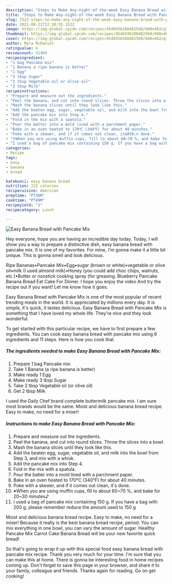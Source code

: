 ```yaml
---
description: "Steps to Make Any-night-of-the-week Easy Banana Bread with Pancake Mix"
title: "Steps to Make Any-night-of-the-week Easy Banana Bread with Pancake Mix"
slug: 2522-steps-to-make-any-night-of-the-week-easy-banana-bread-with-pancake-mix
date: 2021-08-21T22:30:55.152Z
image: https://img-global.cpcdn.com/recipes/4546936108482560/680x482cq70/easy-banana-bread-with-pancake-mix-recipe-main-photo.jpg
thumbnail: https://img-global.cpcdn.com/recipes/4546936108482560/680x482cq70/easy-banana-bread-with-pancake-mix-recipe-main-photo.jpg
cover: https://img-global.cpcdn.com/recipes/4546936108482560/680x482cq70/easy-banana-bread-with-pancake-mix-recipe-main-photo.jpg
author: Myra McDaniel
ratingvalue: 4
reviewcount: 31469
recipeingredient:
- "1 bag Pancake mix"
- "1 Banana a ripe banana is better"
- "1 Egg"
- "3 tbsp Sugar"
- "2 tbsp Vegetable oil or olive oil"
- "2 tbsp Milk"
recipeinstructions:
- "Prepare and measure out the ingredients."
- "Peel the banana, and cut into round slices. Throw the slices into a bowl."
- "Mash the banana slices until they look like this."
- "Add the beaten egg, sugar, vegetable oil, and milk into the bowl from Step 3, and mix with a whisk."
- "Add the pancake mix into Step 4."
- "Fold in the mix with a spatula."
- "Pour the batter into a mold lined with a parchment paper."
- "Bake in an oven heated to 170℃ (340℉) for about 40 minutes."
- "Poke with a skewer, and if it comes out clean, it&#39;s done."
- "※When you are using muffin cups, fill to about 60~70 %, and bake for 20~30 minutes♪"
- "I used a bag of pancake mix containing 150 g. If you have a bag with 200 g, please remember reduce the amount used to 150 g"
categories:
- Recipe
tags:
- easy
- banana
- bread

katakunci: easy banana bread 
nutrition: 223 calories
recipecuisine: American
preptime: "PT36M"
cooktime: "PT49M"
recipeyield: "2"
recipecategory: Lunch

---
```



![Easy Banana Bread with Pancake Mix](https://img-global.cpcdn.com/recipes/4546936108482560/680x482cq70/easy-banana-bread-with-pancake-mix-recipe-main-photo.jpg)

Hey everyone, hope you are having an incredible day today. Today, I will show you a way to prepare a distinctive dish, easy banana bread with pancake mix. It is one of my favorites. For mine, I'm gonna make it a little bit unique. This is gonna smell and look delicious.

Ripe Bananas•Pancake Mix•Egg•sugar (brown or white)•vegetable or olive oil•milk (I used almond milk)•Honey (you could add choc chips, walnuts, etc.)•Butter or nonstick cooking spray (for greasing. Blueberry Pancake Banana Bread Eat Cake For Dinner. I hope you enjoy the video And try the recipe out if you want! Let me know how it goes.

Easy Banana Bread with Pancake Mix is one of the most popular of recent trending meals in the world. It is appreciated by millions every day. It is simple, it's quick, it tastes delicious. Easy Banana Bread with Pancake Mix is something that I have loved my whole life. They're nice and they look wonderful.


To get started with this particular recipe, we have to first prepare a few ingredients. You can cook easy banana bread with pancake mix using 6 ingredients and 11 steps. Here is how you cook that.

<!--inarticleads1-->

##### The ingredients needed to make Easy Banana Bread with Pancake Mix:

1. Prepare 1 bag Pancake mix
1. Take 1 Banana (a ripe banana is better)
1. Make ready 1 Egg
1. Make ready 3 tbsp Sugar
1. Take 2 tbsp Vegetable oil (or olive oil)
1. Get 2 tbsp Milk


I used the Daily Chef brand complete buttermilk pancake mix. I am sure most brands would be the same. Moist and delicious banana bread recipe. Easy to make, no need for a mixer! 

<!--inarticleads2-->

##### Instructions to make Easy Banana Bread with Pancake Mix:

1. Prepare and measure out the ingredients.
1. Peel the banana, and cut into round slices. Throw the slices into a bowl.
1. Mash the banana slices until they look like this.
1. Add the beaten egg, sugar, vegetable oil, and milk into the bowl from Step 3, and mix with a whisk.
1. Add the pancake mix into Step 4.
1. Fold in the mix with a spatula.
1. Pour the batter into a mold lined with a parchment paper.
1. Bake in an oven heated to 170℃ (340℉) for about 40 minutes.
1. Poke with a skewer, and if it comes out clean, it&#39;s done.
1. ※When you are using muffin cups, fill to about 60~70 %, and bake for 20~30 minutes♪
1. I used a bag of pancake mix containing 150 g. If you have a bag with 200 g, please remember reduce the amount used to 150 g


Moist and delicious banana bread recipe. Easy to make, no need for a mixer! Because it really is the best banana bread recipe, period. You can mix everything in one bowl, you can vary the amount of sugar. Healthy Pancake Mix Carrot Cake Banana Bread will be your new favorite quick bread! 

So that's going to wrap it up with this special food easy banana bread with pancake mix recipe. Thank you very much for your time. I'm sure that you can make this at home. There is gonna be interesting food in home recipes coming up. Don't forget to save this page in your browser, and share it to your family, colleague and friends. Thanks again for reading. Go on get cooking!
